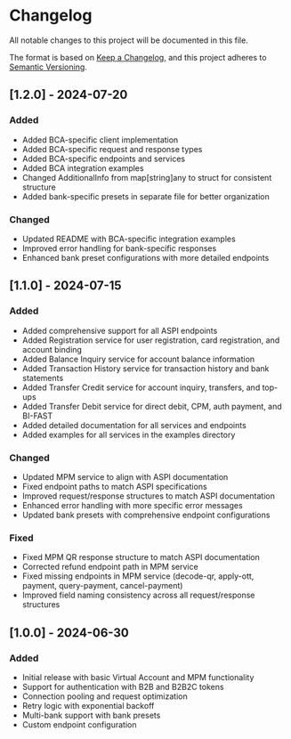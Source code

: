 # Changelog

All notable changes to this project will be documented in this file.

The format is based on [Keep a Changelog](https://keepachangelog.com/en/1.0.0/),
and this project adheres to [Semantic Versioning](https://semver.org/spec/v2.0.0.html).

## [1.2.0] - 2024-07-20

### Added
- Added BCA-specific client implementation
- Added BCA-specific request and response types
- Added BCA-specific endpoints and services
- Added BCA integration examples
- Changed AdditionalInfo from map[string]any to struct for consistent structure
- Added bank-specific presets in separate file for better organization

### Changed
- Updated README with BCA-specific integration examples
- Improved error handling for bank-specific responses
- Enhanced bank preset configurations with more detailed endpoints

## [1.1.0] - 2024-07-15

### Added
- Added comprehensive support for all ASPI endpoints
- Added Registration service for user registration, card registration, and account binding
- Added Balance Inquiry service for account balance information
- Added Transaction History service for transaction history and bank statements
- Added Transfer Credit service for account inquiry, transfers, and top-ups
- Added Transfer Debit service for direct debit, CPM, auth payment, and BI-FAST
- Added detailed documentation for all services and endpoints
- Added examples for all services in the examples directory

### Changed
- Updated MPM service to align with ASPI documentation
- Fixed endpoint paths to match ASPI specifications
- Improved request/response structures to match ASPI documentation
- Enhanced error handling with more specific error messages
- Updated bank presets with comprehensive endpoint configurations

### Fixed
- Fixed MPM QR response structure to match ASPI documentation
- Corrected refund endpoint path in MPM service
- Fixed missing endpoints in MPM service (decode-qr, apply-ott, payment, query-payment, cancel-payment)
- Improved field naming consistency across all request/response structures

## [1.0.0] - 2024-06-30

### Added
- Initial release with basic Virtual Account and MPM functionality
- Support for authentication with B2B and B2B2C tokens
- Connection pooling and request optimization
- Retry logic with exponential backoff
- Multi-bank support with bank presets
- Custom endpoint configuration